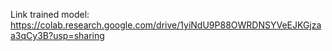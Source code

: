 Link trained model: https://colab.research.google.com/drive/1yiNdU9P88OWRDNSYVeEJKGjzaa3qCy3B?usp=sharing
